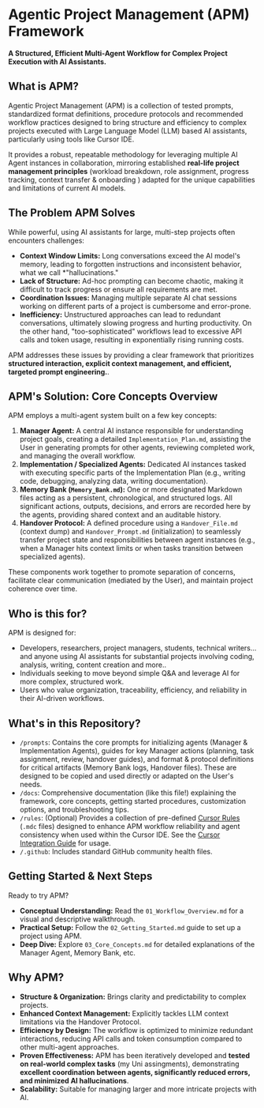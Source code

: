 # Agentic Project Management (APM) Framework

**A Structured, Efficient Multi-Agent Workflow for Complex Project Execution with AI Assistants.**

## What is APM?

Agentic Project Management (APM) is a collection of tested prompts, standardized format definitions, procedure protocols and recommended workflow practices designed to bring structure and efficiency to complex projects executed with Large Language Model (LLM) based AI assistants, particularly using tools like Cursor IDE.

It provides a robust, repeatable methodology for leveraging multiple AI Agent instances in collaboration, mirroring established **real-life project management principles** (workload breakdown, role assignment, progress tracking, context transfer & onboarding ) adapted for the unique capabilities and limitations of current AI models.

## The Problem APM Solves

While powerful, using AI assistants for large, multi-step projects often encounters challenges:

- **Context Window Limits:** Long conversations exceed the AI model's memory, leading to forgotten instructions and inconsistent behavior, what we call \*"hallucinations."
- **Lack of Structure:** Ad-hoc prompting can become chaotic, making it difficult to track progress or ensure all requirements are met.
- **Coordination Issues:** Managing multiple separate AI chat sessions working on different parts of a project is cumbersome and error-prone.
- **Inefficiency:** Unstructured approaches can lead to redundant conversations, ultimately slowing progress and hurting productivity. On the other hand, "too-sophisticated" workflows lead to excessive API calls and token usage, resulting in exponentially rising running costs.

APM addresses these issues by providing a clear framework that prioritizes **structured interaction, explicit context management, and efficient, targeted prompt engineering.**.

## APM's Solution: Core Concepts Overview

APM employs a multi-agent system built on a few key concepts:

1.  **Manager Agent:** A central AI instance responsible for understanding project goals, creating a detailed `Implementation_Plan.md`, assisting the User in generating prompts for other agents, reviewing completed work, and managing the overall workflow.
2.  **Implementation / Specialized Agents:** Dedicated AI instances tasked with executing specific parts of the Implementation Plan (e.g., writing code, debugging, analyzing data, writing documentation).
3.  **Memory Bank (`Memory_Bank.md`):** One or more designated Markdown files acting as a persistent, chronological, and structured logs. All significant actions, outputs, decisions, and errors are recorded here by the agents, providing shared context and an auditable history.
4.  **Handover Protocol:** A defined procedure using a `Handover_File.md` (context dump) and `Handover_Prompt.md` (initialization) to seamlessly transfer project state and responsibilities between agent instances (e.g., when a Manager hits context limits or when tasks transition between specialized agents).

These components work together to promote separation of concerns, facilitate clear communication (mediated by the User), and maintain project coherence over time.

## Who is this for?

APM is designed for:

- Developers, researchers, project managers, students, technical writers... and anyone using AI assistants for substantial projects involving coding, analysis, writing, content creation and more..
- Individuals seeking to move beyond simple Q&A and leverage AI for more complex, structured work.
- Users who value organization, traceability, efficiency, and reliability in their AI-driven workflows.

## What's in this Repository?

- `/prompts`: Contains the core prompts for initializing agents (Manager & Implementation Agents), guides for key Manager actions (planning, task assignment, review, handover guides), and format & protocol definitions for critical artifacts (Memory Bank logs, Handover files). These are designed to be copied and used directly or adapted on the User's needs.
- `/docs`: Comprehensive documentation (like this file!) explaining the framework, core concepts, getting started procedures, customization options, and troubleshooting tips.
- `/rules`: (Optional) Provides a collection of pre-defined [Cursor Rules](https://docs.cursor.com/context/rules) (`.mdc` files) designed to enhance APM workflow reliability and agent consistency when used within the Cursor IDE. See the [Cursor Integration Guide](04_Cursor_Integration_Guide.md) for usage.
- `/.github`: Includes standard GitHub community health files.

## Getting Started & Next Steps

Ready to try APM?

- **Conceptual Understanding:** Read the `01_Workflow_Overview.md` for a visual and descriptive walkthrough.
- **Practical Setup:** Follow the `02_Getting_Started.md` guide to set up a project using APM.
- **Deep Dive:** Explore `03_Core_Concepts.md` for detailed explanations of the Manager Agent, Memory Bank, etc.

## Why APM?

- **Structure & Organization:** Brings clarity and predictability to complex projects.
- **Enhanced Context Management:** Explicitly tackles LLM context limitations via the Handover Protocol.
- **Efficiency by Design:** The workflow is optimized to minimize redundant interactions, reducing API calls and token consumption compared to other multi-agent approaches.
- **Proven Effectiveness:** APM has been iteratively developed and **tested on real-world complex tasks** (my Uni assingments), demonstrating **excellent coordination between agents, significantly reduced errors, and minimized AI hallucinations**.
- **Scalability:** Suitable for managing larger and more intricate projects with AI.
